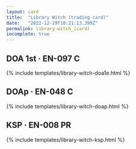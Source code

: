 ```yaml
---
layout: card
title:  "Library Witch (trading card)"
date:   "2022-12-29T10:21:13.399Z"
permalink: library-witch_(card)
incomplete: true
---
```


## DOA 1st &middot; EN-097 C

{% include templates/library-witch-doa1e.html %}


## DOAp &middot; EN-048 C

{% include templates/library-witch-doap.html %}


## KSP &middot; EN-008 PR

{% include templates/library-witch-ksp.html %}
